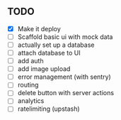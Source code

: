 ## TODO

- [x] Make it deploy
- [ ] Scaffold basic ui with mock data
- [ ] actually set up a database
- [ ] attach database to UI
- [ ] add auth
- [ ] add image upload
- [ ] error management (with sentry)
- [ ] routing
- [ ] delete button with server actions
- [ ] analytics
- [ ] ratelimiting (upstash)
